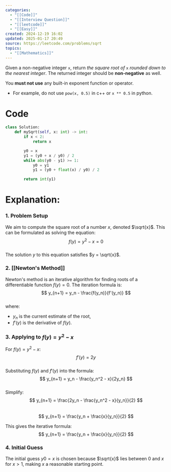 ```yaml
---
categories:
  - "[[Code]]"
  - "[[Interview Question]]"
  - "[[leetcode]]"
  - "[[Easy]]"
created: 2024-12-19 16:02
updated: 2025-01-17 20:49
source: https://leetcode.com/problems/sqrt
topics:
  - "[[Mathematics]]"
---
```

Given a non-negative integer `x`, return _the square root of_ `x` _rounded down to the nearest integer_. The returned integer should be **non-negative** as well.

You **must not use** any built-in exponent function or operator.

- For example, do not use `pow(x, 0.5)` in c++ or `x ** 0.5` in python.
# Code
```python
class Solution:
    def mySqrt(self, x: int) -> int:
        if x < 2:
            return x

        y0 = x
        y1 = (y0 + x / y0) / 2
        while abs(y0 - y1) >= 1:
            y0 = y1
            y1 = (y0 + float(x) / y0) / 2

        return int(y1)
``` 
# Explanation:

### **1. Problem Setup**  
We aim to compute the square root of a number $x$, denoted $\sqrt{x}$. This can be formulated as solving the equation:  
$$  
f(y) = y^2 - x = 0  
$$  
The solution $y$ to this equation satisfies $y = \sqrt{x}$.

### **2. [[Newton's Method]]**  
Newton's method is an iterative algorithm for finding roots of a differentiable function $f(y) = 0$. The iteration formula is:  
$$  
y_{n+1} = y_n - \frac{f(y_n)}{f'(y_n)}  
$$  
where:  
- $y_n$ is the current estimate of the root,  
- $f'(y)$ is the derivative of $f(y)$.  

### **3. Applying to $f(y) = y^2 - x$**  
For $f(y) = y^2 - x$:  
$$  
f'(y) = 2y  
$$  
Substituting $f(y)$ and $f'(y)$ into the formula:  
$$  
y_{n+1} = y_n - \frac{y_n^2 - x}{2y_n}  
$$  
Simplify:  
$$  
y_{n+1} = \frac{2y_n - \frac{y_n^2 - x}{y_n}}{2}  
$$  
$$  
y_{n+1} = \frac{y_n + \frac{x}{y_n}}{2}  
$$

This gives the iterative formula:  
$$  
y_{n+1} = \frac{y_n + \frac{x}{y_n}}{2}  
$$

### **4. Initial Guess**  
The initial guess $y0 = x$ is chosen because $\sqrt{x}$ lies between $0$ and $x$ for $x > 1$, making $x$ a reasonable starting point.


